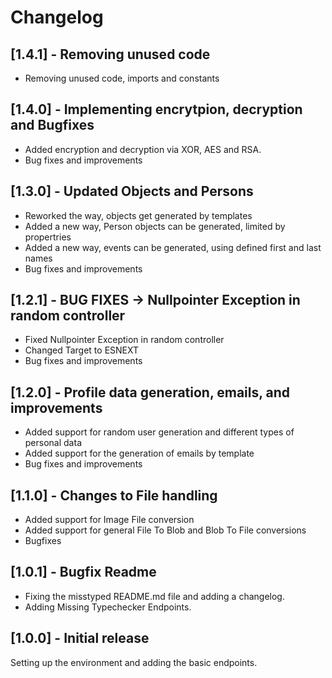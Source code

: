 # Changelog

## [1.4.1] - Removing unused code

* Removing unused code, imports and constants

## [1.4.0] - Implementing encrytpion, decryption and Bugfixes

* Added encryption and decryption via XOR, AES and RSA.
* Bug fixes and improvements

## [1.3.0] - Updated Objects and Persons

* Reworked the way, objects get generated by templates
* Added a new way, Person objects can be generated, limited by propertries
* Added a new way, events can be generated, using defined first and last names
* Bug fixes and improvements

## [1.2.1] - BUG FIXES -> Nullpointer Exception in random controller

* Fixed Nullpointer Exception in random controller
* Changed Target to ESNEXT
* Bug fixes and improvements

## [1.2.0] - Profile data generation, emails, and improvements

* Added support for random user generation and different types of personal data
* Added support for the generation of emails by template
* Bug fixes and improvements

## [1.1.0] - Changes to File handling

* Added support for Image File conversion
* Added support for general File To Blob and Blob To File conversions
* Bugfixes

## [1.0.1] - Bugfix Readme

* Fixing the misstyped README.md file and adding a changelog.
* Adding Missing Typechecker Endpoints.

## [1.0.0] - Initial release

Setting up the environment and adding the basic endpoints.
